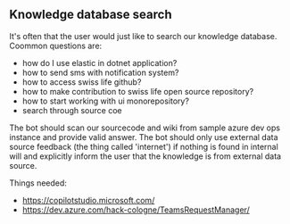 ## Knowledge database search

It's often that the user would just like to search our knowledge database. Coommon questions are:
- how do I use elastic in dotnet application?
- how to send sms with notification system?
- how to access swiss life github?
- how to make contribution to swiss life open source repository?
- how to start working with ui monorepository?
- search through source coe 

The bot should scan our sourcecode and wiki from sample azure dev ops instance and provide valid answer. The bot should only use external data source feedback (the thing called 'internet') if nothing is found in internal will and explicitly inform the user that the knowledge is from external data source.

Things needed:
- https://copilotstudio.microsoft.com/
- https://dev.azure.com/hack-cologne/TeamsRequestManager/